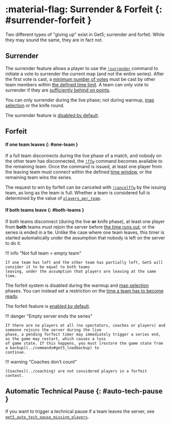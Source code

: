 # :material-flag: Surrender & Forfeit {: #surrender-forfeit }

Two different types of "giving up" exist in Get5; surrender and forfeit. While they may sound the same, they are in fact
not.

## Surrender

The surrender feature allows a player to use the [`!surrender`](../commands#surrender) command to initiate a vote to
surrender the current map (and not the entire series). After the first vote is cast,
a [minimum number of votes](../configuration#get5_surrender_required_votes) must be cast by other team members
within [the defined time limit](../configuration#get5_surrender_time_limit). A team can only vote to surrender if they
are [sufficiently behind on points](../configuration#get5_surrender_minimum_round_deficit).

You can only surrender during the live phase; not during warmup, [map selection](../veto) or the knife round.

The surrender feature is [disabled by default](../configuration#get5_surrender_enabled).

## Forfeit

#### If one team leaves {: #one-team }

If a full team disconnects during the live phase of a match, and nobody on the other team has disconnected,
the [`!ffw`](../commands#ffw) command becomes available to the remaining team. Once the command is issued, at least one
player from the leaving team must connect within the defined [time window](../configuration#get5_forfeit_countdown), or
the remaining team wins the series.

The request to win by forfeit can be canceled with [`!cancelffw`](../commands#cancelffw) by the issuing team, as long as
the team is full. Whether a team is considered full is determined by the value
of [`players_per_team`](../match_schema#schema).

#### If both teams leave {: #both-teams }

If both teams disconnect (during the live **or** knife phase), at least one player from **both** teams must rejoin
the server before [the time runs out](../configuration#get5_forfeit_countdown), or the series is ended in a tie. Unlike
the case where one team leaves, this timer is started automatically under the assumption that nobody is left on the
server to do it.

!!! info "Not full team = empty team"

    If one team has left and the other team has partially left, Get5 will consider it to be equal to both teams
    leaving, under the assumption that players are leaving at the same time.

The forfeit system is disabled during the warmup and [map selection](../veto) phases. You can instead set a restriction
on the [time a team has to become ready](../configuration#get5_time_to_start).

The forfeit feature is [enabled by default](../configuration#get5_forfeit_enabled).

!!! danger "Empty server ends the series"

    If there are no players at all (no spectators, coaches or players) and someone rejoins the server during the live
    phase, a pending forfeit timer may immediately trigger a series end, as the game may restart, which causes a loss
    of game state. If this happens, you must [restore the game state from a backup](../commands#get5_loadbackup) to
    continue.

!!! warning "Coaches don't count"

    [Coaches](../coaching) are not considered players in a forfeit context.

## Automatic Technical Pause {: #auto-tech-pause }

If you want to trigger a technical pause if a team leaves the server,
see [`get5_auto_tech_pause_missing_players`](../configuration#get5_auto_tech_pause_missing_players).
